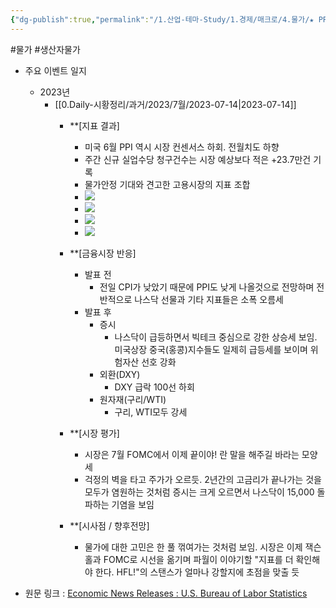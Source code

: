 ```yaml
---
{"dg-publish":true,"permalink":"/1.산업-테마-Study/1.경제/매크로/4.물가/★ PPI/PPI/","created":"2024-11-20T21:02:27.287+09:00","updated":"2025-06-17T22:46:22.592+09:00"}
---
```


#물가 #생산자물가


- 주요 이벤트 일지
	- 2023년
		- [[0.Daily-시황정리/과거/2023/7월/2023-07-14\|2023-07-14]]
			- **[지표 결과]
				- 미국 6월 PPI 역시 시장 컨센서스 하회. 전월치도 하향
				- 주간 신규 실업수당 청구건수는 시장 예상보다 적은 +23.7만건 기록
				- 물가안정 기대와 견고한 고용시장의 지표 조합
				- ![](https://i.imgur.com/PLuCtc1.png)
				- ![](https://i.imgur.com/y5YeiZw.png)
				- ![](https://i.imgur.com/vWjsZpL.png)
				- ![](https://i.imgur.com/lwbJ5pY.png)

			- **[금융시장 반응]
				- 발표 전
					- 전일 CPI가 낮았기 때문에 PPI도 낮게 나올것으로 전망하며 전반적으로 나스닥 선물과 기타 지표들은 소폭 오름세
				- 발표 후
					- 증시
						- 나스닥이 급등하면서 빅테크 중심으로 강한 상승세 보임. 미국상장 중국(홍콩)지수들도 일제히 급등세를 보이며 위험자산 선호 강화
					- 외환(DXY)
						- DXY 급락 100선 하회
					- 원자재(구리/WTI)
						- 구리, WTI모두 강세

			- **[시장 평가]
				- 시장은 7월 FOMC에서 이제 끝이야! 란 말을 해주길 바라는 모양세
				- 걱정의 벽을 타고 주가가 오르듯. 2년간의 고금리가 끝나가는 것을 모두가 염원하는 것처럼 증시는 크게 오르면서 나스닥이 15,000 돌파하는 기염을 보임
				
			- **[시사점 / 향후전망]
				- 물가에 대한 고민은 한 풀 꺾여가는 것처럼 보임. 시장은 이제 잭슨홀과 FOMC로 시선을 옮기며 파월이 이야기할 "지표를 더 확인해야 한다. HFL!"의 스탠스가 얼마나 강할지에 초점을 맞출 듯

- 원문 링크 : [Economic News Releases : U.S. Bureau of Labor Statistics](https://www.bls.gov/bls/newsrels.htm)